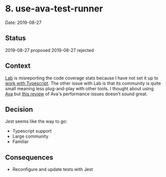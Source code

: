# 8. use-ava-test-runner

Date: 2019-08-27

## Status

2019-08-27 proposed
2019-08-27 rejected

## Context

[Lab][hapi-lab] is misreporting the code coverage stats because I have not set it up to [work with Typescript][lab-ts]. The other issue with Lab is that its community is quite small meaning less plug-and-play with other tools. I thought about using [Ava][ava-typescript] but [this review][dodds-jest] of Ava's performance issues doesn't sound great.

## Decision

Jest seems like the way to go:

- Typescript support
- Large community
- Familiar

## Consequences

- Reconfigure and update tests with Jest

[hapi-lab]: https://github.com/hapijs/lab
[lab-ts]: https://github.com/hapijs/lab#typescript
[ava-typescript]: https://github.com/avajs/ava/blob/master/docs/recipes/typescript.md
[dodds-jest]: https://kentcdodds.com/blog/migrating-to-jest
